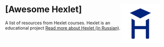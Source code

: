 # [Awesome Hexlet]<img src="https://raw.githubusercontent.com/Hexlet/hexletguides.github.io/master/images/hexlet_logo128.png" alt="Hexlet logo" align="right"/>
A list of resources from Hexlet courses. Hexlet is an educational project [Read more about Hexlet (in Russian)](https://ru.hexlet.io/pages/about?utm_source=github&utm_medium=link&utm_campaign=php-package).
